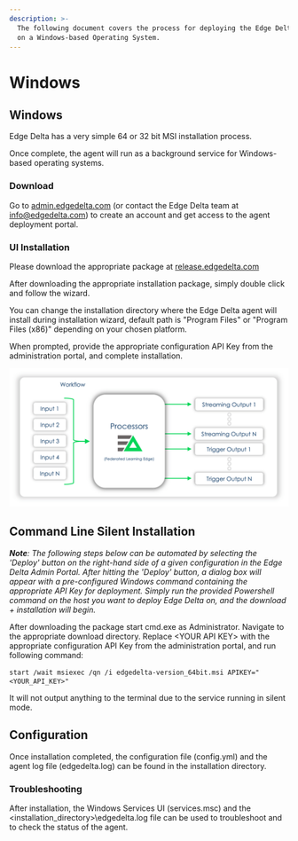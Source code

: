 ```yaml
---
description: >-
  The following document covers the process for deploying the Edge Delta service
  on a Windows-based Operating System.
---
```


# Windows

## Windows

Edge Delta has a very simple 64 or 32 bit MSI installation process. 

Once complete, the agent will run as a background service for Windows-based operating systems.

### Download

Go to [admin.edgedelta.com](https://admin.edgedelta.com) \(or contact the Edge Delta team at [info@edgedelta.com](mailto:info@edgedelta.com)\) to create an account and get access to the agent deployment portal. 



### UI Installation

Please download the appropriate package at [release.edgedelta.com](https://release.edgedelta.com/)

After downloading the appropriate installation package, simply double click and follow the wizard.

You can change the installation directory where the Edge Delta agent will install during installation wizard, default path is "Program Files" or "Program Files \(x86\)" depending on your chosen platform.

When prompted, provide the appropriate configuration API Key from the administration portal, and complete installation. 

![](../.gitbook/assets/image%20%282%29.png)



## Command Line Silent Installation

_**Note**: The following steps below can be automated by selecting the 'Deploy' button on the right-hand side of a given configuration in the Edge Delta Admin Portal. After hitting the 'Deploy' button, a dialog box will appear with a pre-configured Windows command containing the appropriate API Key for deployment. Simply run the provided Powershell command on the host you want to deploy Edge Delta on, and the download + installation will begin._  

After downloading the package start cmd.exe as Administrator. Navigate to the appropriate download directory. Replace &lt;YOUR API KEY&gt; with the appropriate configuration API Key from the administration portal,  and run following command:

```text
start /wait msiexec /qn /i edgedelta-version_64bit.msi APIKEY="<YOUR_API_KEY>"
```

It will not output anything to the terminal due to the service running in silent mode.

## Configuration

Once installation completed, the configuration file \(config.yml\) and the agent log file \(edgedelta.log\) can be found in the installation directory.

### Troubleshooting

After installation, the Windows Services UI \(services.msc\) and the &lt;installation\_directory&gt;\edgedelta.log file can be used to troubleshoot and to check the status of the agent.

